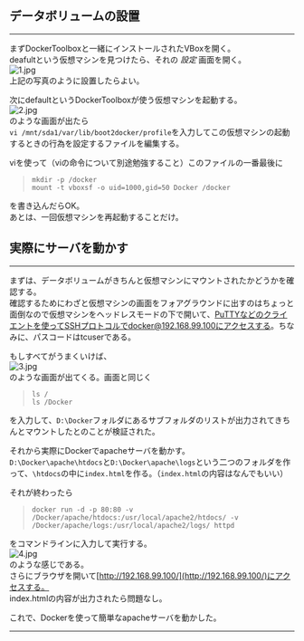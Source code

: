 ## データボリュームの設置

***

まずDockerToolboxと一緒にインストールされたVBoxを開く。  
deafultという仮想マシンを見つけたら、それの *設定* 画面を開く。  
![1.jpg][1]  
上記の写真のように設置したらよい。  

次にdefaultというDockerToolboxが使う仮想マシンを起動する。  
![2.jpg][2]  
のような画面が出たら  
`vi /mnt/sda1/var/lib/boot2docker/profile`を入力してこの仮想マシンの起動するときの行為を設定するファイルを編集する。

viを使って（viの命令について別途勉強すること）このファイルの一番最後に

> ```
> mkdir -p /docker
> mount -t vboxsf -o uid=1000,gid=50 Docker /docker
> ```

を書き込んだらOK。  
あとは、一回仮想マシンを再起動することだけ。

## 実際にサーバを動かす

***

まずは、データボリュームがきちんと仮想マシンにマウントされたかどうかを確認する。  
確認するためにわざと仮想マシンの画面をフォアグラウンドに出すのはちょっと面倒なので仮想マシンをヘッドレスモードの下で開いて、PuTTYなどのクライエントを使ってSSHプロトコルでdocker@192.168.99.100にアクセスする。ちなみに、パスコードはtcuserである。

もしすべてがうまくいけば、  
![3.jpg][3]  
のような画面が出てくる。画面と同じく

> ```
> ls /  
> ls /Docker  
> ```

を入力して、```D:\Docker```フォルダにあるサブフォルダのリストが出力されてきちんとマウントしたとのことが検証された。

それから実際にDockerでapacheサーバを動かす。  
`D:\Docker\apache\htdocs`と`D:\Docker\apache\logs`という二つのフォルダを作って、`\htdocs`の中に`index.html`を作る。（`index.html`の内容はなんでもいい）　　

それが終わったら

> ```
> docker run -d -p 80:80 -v /Docker/apache/htdocs:/usr/local/apache2/htdocs/ -v  /Docker/apache/logs:/usr/local/apache2/logs/ httpd  
> ```

をコマンドラインに入力して実行する。  
![4.jpg][4]  
のような感じである。  
さらにブラウザを開いて[http://192.168.99.100/](http://192.168.99.100/)にアクセスする。  
index.htmlの内容が出力されたら問題なし。

これで、Dockerを使って簡単なapacheサーバを動かした。

***


[1]: /images/1.jpg "1.jpg"
[2]: /images/2.png "2.png"
[3]: /images/3.jpg "3.jpg"
[4]: /images/4.jpg "4.jpg"
